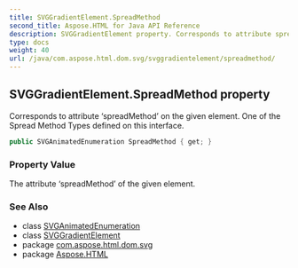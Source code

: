 ```yaml
---
title: SVGGradientElement.SpreadMethod
second_title: Aspose.HTML for Java API Reference
description: SVGGradientElement property. Corresponds to attribute spreadMethod on the given element. One of the Spread Method Types defined on this interface
type: docs
weight: 40
url: /java/com.aspose.html.dom.svg/svggradientelement/spreadmethod/
---
```

## SVGGradientElement.SpreadMethod property

Corresponds to attribute ‘spreadMethod’ on the given element. One of the Spread Method Types defined on this interface.

```java
public SVGAnimatedEnumeration SpreadMethod { get; }
```

### Property Value

The attribute ‘spreadMethod’ of the given element.

### See Also

* class [SVGAnimatedEnumeration](../../../com.aspose.html.dom.svg.datatypes/svganimatedenumeration/)
* class [SVGGradientElement](../)
* package [com.aspose.html.dom.svg](../../../com.aspose.html.dom.svg/)
* package [Aspose.HTML](../../../)
